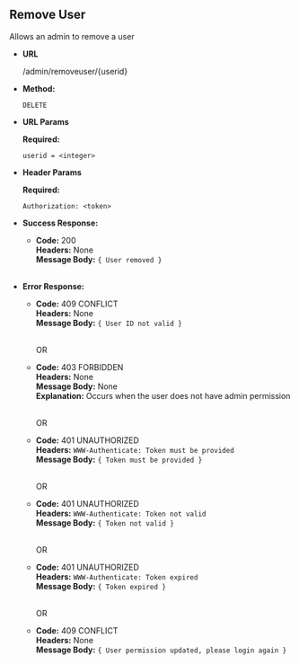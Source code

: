 **Remove User**
----
  Allows an admin to remove a user

* **URL**

  /admin/removeuser/{userid}

* **Method:**

  `DELETE`
  
*  **URL Params**

    **Required:**
    
   `userid = <integer>` <br />
  
*  **Header Params**

   **Required:**
 
   `Authorization: <token>` <br />

* **Success Response:**

  * **Code:** 200 <br />
    **Headers:** None <br />
    **Message Body:** `{ User removed }` <br /><br />
 
* **Error Response:**

  * **Code:** 409 CONFLICT <br />
    **Headers:** None <br />
    **Message Body:** `{ User ID not valid }` <br /><br />

    OR

  * **Code:** 403 FORBIDDEN <br />
    **Headers:** None <br />
    **Message Body:** None <br />
    **Explanation:** Occurs when the user does not have admin permission <br /><br />

    OR
    
  * **Code:** 401 UNAUTHORIZED <br />
    **Headers:** `WWW-Authenticate: Token must be provided` <br />
    **Message Body:** `{ Token must be provided }` <br /><br />

    OR

  * **Code:** 401 UNAUTHORIZED <br />
    **Headers:** `WWW-Authenticate: Token not valid` <br />
    **Message Body:** `{ Token not valid }` <br /><br />

    OR

  * **Code:** 401 UNAUTHORIZED <br />
    **Headers:** `WWW-Authenticate: Token expired` <br />
    **Message Body:** `{ Token expired }` <br /><br />

    OR

  * **Code:** 409 CONFLICT <br />
    **Headers:** None <br />
    **Message Body:** `{ User permission updated, please login again }` <br /><br />
